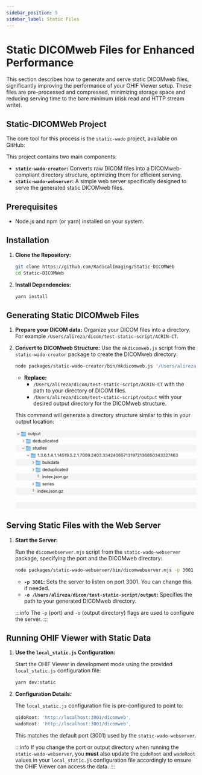 ```yaml
---
sidebar_position: 5
sidebar_label: Static Files
---
```



# Static DICOMweb Files for Enhanced Performance

This section describes how to generate and serve static DICOMweb files, significantly improving the performance of your OHIF Viewer setup. These files are pre-processed and compressed, minimizing storage space and reducing serving time to the bare minimum (disk read and HTTP stream write).

## Static-DICOMWeb Project

The core tool for this process is the `static-wado` project, available on GitHub:

[static-wado]: https://github.com/RadicalImaging/Static-DICOMWeb

This project contains two main components:

*   **`static-wado-creator`:**  Converts raw DICOM files into a DICOMweb-compliant directory structure, optimizing them for efficient serving.
*   **`static-wado-webserver`:** A simple web server specifically designed to serve the generated static DICOMweb files.

## Prerequisites

-   Node.js and npm (or yarn) installed on your system.

## Installation

1. **Clone the Repository:**

    ```bash
    git clone https://github.com/RadicalImaging/Static-DICOMWeb
    cd Static-DICOMWeb
    ```

2. **Install Dependencies:**

    ```bash
    yarn install
    ```

## Generating Static DICOMweb Files

1. **Prepare your DICOM data:** Organize your DICOM files into a directory. For example `/Users/alireza/dicom/test-static-script/ACRIN-CT`.

2. **Convert to DICOMweb Structure:**
    Use the `mkdicomweb.js` script from the `static-wado-creator` package to create the DICOMweb directory:

    ```bash
    node packages/static-wado-creator/bin/mkdicomweb.js '/Users/alireza/dicom/test-static-script/ACRIN-CT' -o '/Users/alireza/dicom/test-static-script/output'
    ```

    *   **Replace:**
        *   `/Users/alireza/dicom/test-static-script/ACRIN-CT` with the path to your directory of DICOM files.
        *   `/Users/alireza/dicom/test-static-script/output` with your desired output directory for the DICOMweb structure.

    This command will generate a directory structure similar to this in your output location:

    ![alt text](../../assets/img/static-dicom-web.png)

## Serving Static Files with the Web Server

1. **Start the Server:**

    Run the `dicomwebserver.mjs` script from the `static-wado-webserver` package, specifying the port and the DICOMweb directory:

    ```bash
    node packages/static-wado-webserver/bin/dicomwebserver.mjs -p 3001 -o /Users/alireza/dicom/test-static-script/output
    ```

    *   **`-p 3001`:** Sets the server to listen on port 3001. You can change this if needed.
    *   **`-o /Users/alireza/dicom/test-static-script/output`:**  Specifies the path to your generated DICOMweb directory.

    :::info
    The `-p` (port) and `-o` (output directory) flags are used to configure the server.
    :::

## Running OHIF Viewer with Static Data

1. **Use the `local_static.js` Configuration:**

    Start the OHIF Viewer in development mode using the provided `local_static.js` configuration file:

    ```bash
    yarn dev:static
    ```

2. **Configuration Details:**

    The `local_static.js` configuration file is pre-configured to point to:

    ```js
    qidoRoot: 'http://localhost:3001/dicomweb',
    wadoRoot: 'http://localhost:3001/dicomweb',
    ```

    This matches the default port (3001) used by the `static-wado-webserver`.

    :::info
    If you change the port or output directory when running the `static-wado-webserver`, you **must** also update the `qidoRoot` and `wadoRoot` values in your `local_static.js` configuration file accordingly to ensure the OHIF Viewer can access the data.
    :::

